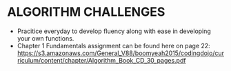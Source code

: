 # ALGORITHM CHALLENGES
- Pracitice  everyday to develop fluency along with ease in developing your own functions. 
- Chapter 1 Fundamentals assignment can be found here on page 22: https://s3.amazonaws.com/General_V88/boomyeah2015/codingdojo/curriculum/content/chapter/Algorithm_Book_CD_30_pages.pdf
